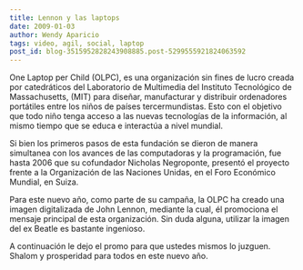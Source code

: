 ```yaml
---
title: Lennon y las laptops
date: 2009-01-03
author: Wendy Aparicio
tags: video, agil, social, laptop
post_id: blog-3515952828243908885.post-5299555921824063592
---
```


One Laptop per Child (OLPC), es una organización sin fines de lucro creada por catedráticos del Laboratorio de Multimedia del Instituto Tecnológico de Massachusetts, (MIT) para diseñar, manufacturar y distribuir ordenadores portátiles entre los niños de países tercermundistas. Esto con el objetivo que todo niño tenga acceso a las nuevas tecnologías de la información, al mismo tiempo que se educa e interactúa a nivel mundial.

Si bien los primeros pasos de esta fundación se dieron de manera simultanea con los avances de las computadoras y la programación, fue hasta 2006 que su cofundador Nicholas Negroponte, presentó el proyecto frente a la Organización de las Naciones Unidas, en el Foro Económico Mundial, en Suiza.

Para este nuevo año, como parte de su campaña, la OLPC ha creado una imagen digitalizada de John Lennon, mediante la cual, él promociona el mensaje principal de esta organización. Sin duda alguna, utilizar la imagen del ex Beatle es bastante ingenioso.

A continuación le dejo el promo para que ustedes mismos lo juzguen. Shalom y prosperidad para todos en este nuevo año.